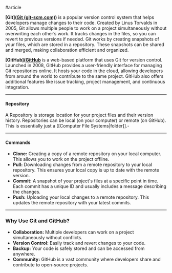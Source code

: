#article

**[Git]([Git (git-scm.com)](https://git-scm.com/))** is a popular version control system that helps developers manage changes to their code. Created by Linus Torvalds in 2005, Git allows multiple people to work on a project simultaneously without overwriting each other’s work. It tracks changes in the files, so you can revert to previous versions if needed. Git works by creating snapshots of your files, which are stored in a repository. These snapshots can be shared and merged, making collaboration efficient and organized.

**[GitHub]([GitHub](https://github.com/)** is a web-based platform that uses Git for version control. Launched in 2008, GitHub provides a user-friendly interface for managing Git repositories online. It hosts your code in the cloud, allowing developers from around the world to contribute to the same project. GitHub also offers additional features like issue tracking, project management, and continuous integration.

---
#### Repository

A Repository is storage location for your project files and their version history. Repositories can be local (on your computer) or remote (on GitHub). This is essentially just a [[Computer File Systems|folder]].-

---
#### Commands

- **Clone:** Creating a copy of a remote repository on your local computer. This allows you to work on the project offline.
- **Pull:** Downloading changes from a remote repository to your local repository. This ensures your local copy is up to date with the remote version.
- **Commit:** A snapshot of your project's files at a specific point in time. Each commit has a unique ID and usually includes a message describing the changes.
- **Push:** Uploading your local changes to a remote repository. This updates the remote repository with your latest commits.

---
### Why Use Git and GitHub?

- **Collaboration:** Multiple developers can work on a project simultaneously without conflicts.
- **Version Control:** Easily track and revert changes to your code.
- **Backup:** Your code is safely stored and can be accessed from anywhere.
- **Community:** GitHub is a vast community where developers share and contribute to open-source projects.
